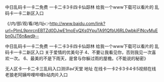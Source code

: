 中日乱码卡一卡二免费
一卡二卡3卡四卡仙踪林
给我一个www下载可以看片的
乱码卡一卡二新区入口


《/内/部/观/看/地/址👉http://www.baidu.com/link?url=PImL9pnrcnEBTZd0DJwE1moEyQXs0YpuTA91QfbU6RL0wbkiFlNcvMuEbn0iJT6n&wd》--

中日乱码卡一卡二免费
一卡二卡3卡四卡仙踪林
给我一个www下载可以看片的
乱码卡一卡二新区入口
	关于爱情的优美句子	4、不要让我看见你，否则我见一次喜欢一次。
	6、最美的不是下雨天，是曾与你躲过雨的屋檐。《不能说的秘密》





无人区卡一卡二卡三乱码入口测评а√天堂 地址 在线卡一卡2卡3卡4卡5视频在线老狼老阿姨哔哩哔哩b站肉片入口
